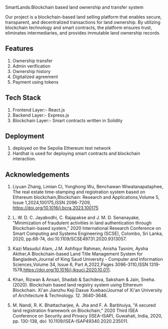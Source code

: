 

SmartLands:Blockchain based land ownership and transfer system

Our project is a blockchain-based land selling platform that enables secure, transparent, and decentralized transactions for land ownership. By utilizing blockchain technology and smart contracts, the platform ensures trust, eliminates intermediaries, and provides immutable land ownership records.



## Features

1) Ownership transfer
2) Admin verification
3) Ownership history
4) Digitalized agreement
5) Payment using tokens

## Tech Stack

1) Frontend Layer:- React.js
2) Backend Layer:- Express.js
3) Blockchain Layer:- Smart contracts written in Solidity 




## Deployment


1) deployed on the Sepolia Ethereum test network
2) Hardhat is used for deploying smart contracts and blockchain interaction.


## Acknowledgements

 1) Liyuan Zhang, Limian Ci, Yonghong Wu, Benchawan Wiwatanapataphee,
The real estate time-stamping and registration system based on Ethereum
blockchain,Blockchain: Research and Applications,Volume 5, Issue
1,2024,100175,ISSN 2096-7209,
https://doi.org/10.1016/j.bcra.2023.100175

2) L. W. D. C. Jayabodhi, C. Rajapakse and J. M. D. Senanayake,
"Minimization of fraudulent activities in land authentication through
Blockchain-based system," 2020 International Research Conference on
Smart Computing and Systems Engineering (SCSE), Colombo, Sri Lanka,
2020, pp.68-74, doi:10.1109/SCSE49731.2020.9313057.

3) Kazi Masudul Alam, J.M. Ashfiqur Rahman, Anisha Tasnim, Aysha Akther,A
Blockchain-based Land Title Management System for Bangladesh,Journal
of King Saud University - Computer and Information Sciences,Volume 34,
Issue 6, Part A,2022,Pages 3096-3110,ISSN
1319-1578,https://doi.org/10.1016/j.jksuci.2020.10.011.

4) Khan, Rizwan & Ansari, Shadab & Sachdeva, Saksham & Jain, Sneha.
(2020). Blockchain based land registry system using Ethereum Blockchain.
Xi'an Jianzhu Keji Daxue Xuebao/Journal of Xi'an University of Architecture
& Technology. 12. 3640-3648.

5) M. Nandi, R. K. Bhattacharjee, A. Jha and F. A. Barbhuiya, "A secured land
registration framework on Blockchain," 2020 Third ISEA Conference on Security
and Privacy (ISEA-ISAP), Guwahati, India, 2020, pp. 130-138, doi:
10.1109/ISEA-ISAP49340.2020.235011.
